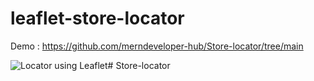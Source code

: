 # leaflet-store-locator

Demo : https://github.com/merndeveloper-hub/Store-locator/tree/main

![Locator using Leaflet](https://github.com/codersgyan/leaflet-store-locator/blob/main/locator.gif)# Store-locator
